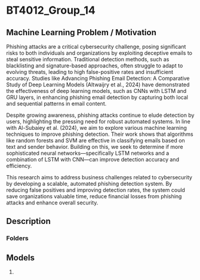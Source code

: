 # BT4012_Group_14
## Machine Learning Problem / Motivation

Phishing attacks are a critical cybersecurity challenge, posing significant risks to both individuals and organizations by exploiting deceptive emails to steal sensitive information. Traditional detection methods, such as blacklisting and signature-based approaches, often struggle to adapt to evolving threats, leading to high false-positive rates and insufficient accuracy. Studies like Advancing Phishing Email Detection: A Comparative Study of Deep Learning Models (Altwaijry et al., 2024) have demonstrated the effectiveness of deep learning models, such as CNNs with LSTM and GRU layers, in enhancing phishing email detection by capturing both local and sequential patterns in email content.

Despite growing awareness, phishing attacks continue to elude detection by users, highlighting the pressing need for robust automated systems. In line with Al-Subaiey et al. (2024), we aim to explore various machine learning techniques to improve phishing detection. Their work shows that algorithms like random forests and SVM are effective in classifying emails based on text and sender behavior. Building on this, we seek to determine if more sophisticated neural networks—specifically LSTM networks and a combination of LSTM with CNN—can improve detection accuracy and efficiency.

This research aims to address business challenges related to cybersecurity by developing a scalable, automated phishing detection system. By reducing false positives and improving detection rates, the system could save organizations valuable time, reduce financial losses from phishing attacks and enhance overall security.

## Description

### Folders
## Models
1. 
